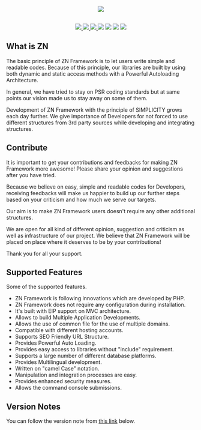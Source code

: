 <p align="center">
	<img src="https://www.znframework.com/Projects/ZNWeb/Resources/Files/logo/gitlogo.png" style="max-width:300px"><br><br>
</p>

<p align="center">
<a href="https://github.com/znframework/fullpack-edition/actions?query=workflow%3APHPUnit">
	<img src="https://img.shields.io/github/workflow/status/znframework/fullpack-edition/PHPUnit/develop?label=PHPUnit&logo=github&logoColor=%2300BFFF&style=flat-square" style="max-width:100%;">
</a>
<a href="https://coveralls.io/github/znframework/fullpack-edition" rel="nofollow">
	<img src="https://img.shields.io/coveralls/github/znframework/fullpack-edition/develop?style=flat-square" style="max-width:100%;">
</a>
<a href="https://scrutinizer-ci.com/g/znframework/fullpack-edition/" rel="nofollow">
	<img src="https://img.shields.io/scrutinizer/quality/g/znframework/fullpack-edition?style=flat-square" style="max-width:100%;">
</a>
<a href="https://packagist.org/packages/znframework/package-zerocore" rel="nofollow">
	<img src="https://img.shields.io/packagist/dt/znframework/package-zerocore?style=flat-square" style="max-width:100%;"></a>
<a href="//packagist.org/packages/znframework/znframework" rel="nofollow">
	<img src="https://img.shields.io/github/release-date/znframework/fullpack-edition?style=flat-square" style="max-width:100%;"></a>
<a href="//packagist.org/packages/znframework/znframework" rel="nofollow">
	<img src="https://img.shields.io/github/v/release/znframework/znframework?style=flat-square&color=00BFFF" style="max-width:100%;"></a>
<a href="//packagist.org/packages/znframework/znframework" rel="nofollow">
	<img src="https://img.shields.io/github/license/znframework/znframework?style=flat-square" style="max-width:100%;"></a>
</p>

<h2>What is ZN</h2>

<p>
The basic principle of ZN Framework is to let users write simple and readable codes. Because of this principle, our libraries are built by using both dynamic and static access methods with a Powerful Autoloading Architecture.

In general, we have tried to stay on PSR coding standards but at same points our vision made us to stay away on some of them.

Development of ZN Framework with the principle of SIMPLICITY grows each day further. We give importance of Developers for not forced to use different structures from 3rd party sources while developing and integrating structures.
</p>

<h2>Contribute</h2>

<p>
It is important to get your contributions and feedbacks for making ZN Framework more awesome! Please share your opinion and suggestions after you have tried.

Because we believe on easy, simple and readable codes for Developers, receiving feedbacks will make us happier to build up our further steps based on your criticism and how much we serve our targets.

Our aim is to make ZN Framework users doesn't require any other additional structures.

We are open for all kind of different opinion, suggestion and criticism as well as infrastructure of our project. We believe that ZN Framework will be placed on place where it deserves to be by your contributions!

Thank you for all your support.
</p>

<h2>Supported Features</h2>

<p>Some of the supported features.</p>

<p>
<ul>
<li>ZN Framework is following innovations which are developed by PHP.</li>
<li>ZN Framework does not require any configuration during installation.</li>
<li>It's built with EIP support on MVC architecture.</li>
<li>Allows to build Multiple Application Developments.</li>
<li>Allows the use of common file for the use of multiple domains.</li>
<li>Compatible with different hosting accounts.</li>
<li>Supports SEO Friendly URL Structure.</li>
<li>Provides Powerful Auto Loading.</li>
<li>Provides easy access to libraries without "include" requirement.</li>
<li>Supports a large number of different database platforms.</li>
<li>Provides Multilingual development.</li>
<li>Written on "camel Case" notation.</li>
<li>Manipulation and integration processes are easy.</li>
<li>Provides enhanced security measures.</li>
<li>Allows the command console submissions.</li>
</ul>
</p>


<h2>Version Notes</h2>

<p>You can follow the version note from <a href="https://docs.znframework.com/getting-started/version-notes">this link</a> below.</p>